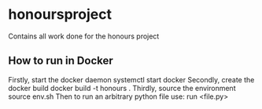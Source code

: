 # honoursproject
Contains all work done for the honours project

## How to run in Docker
Firstly, start the docker daemon
    systemctl start docker
Secondly, create the docker build
    docker build -t honours .
Thirdly, source the environment
    source env.sh
Then to run an arbitrary python file use:
    run <file.py>

